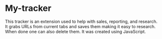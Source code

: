 # My-tracker
This tracker is an extension used to help with sales, reporting, and research. It grabs URLs from current tabs and saves them making it easy to research. When done one can also delete them.
It was created using JavaScript.
